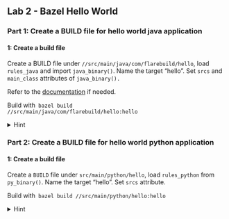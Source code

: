 
## Lab 2 - Bazel Hello World


### Part 1: Create a BUILD file for hello world java application 


#### 1: Create a build file

Create a BUILD file under `//src/main/java/com/flarebuild/hello`, load `rules_java` and import `java_binary()`. Name the target “hello”. Set  <code>srcs</code> and <code>main_class</code> attributes of <code>java_binary().</code>

Refer to the [documentation](https://docs.bazel.build/versions/master/be/java.html#java_binary) if needed. 

Build with<code> bazel build //src/main/java/com/flarebuild/hello:hello</code>

<details>
  <summary>Hint</summary> Build file should look like this:


```
    load("@rules_java//java:defs.bzl", "java_binary")

    java_binary(
       name = "hello",
       srcs = ["Hello.java"],
       main_class = "com.flarebuild.hello.Hello",
    )
```
</details>

### Part 2: Create a BUILD file for hello world python application


#### 1: Create a build file 

Create a `BUILD` file under `src/main/python/hello`, load `rules_python` from `py_binary()`. Name the target “hello”. Set `srcs` attribute.

Build with<code> bazel build //src/main/python/hello:hello</code>

<details>
  <summary>Hint</summary> your `BUILD` file should look like this:


```
    load("@rules_python//python:defs.bzl", "py_binary")

    py_binary(
       name = "hello",
       srcs = ["hello.py"],
    )
```
</details>
